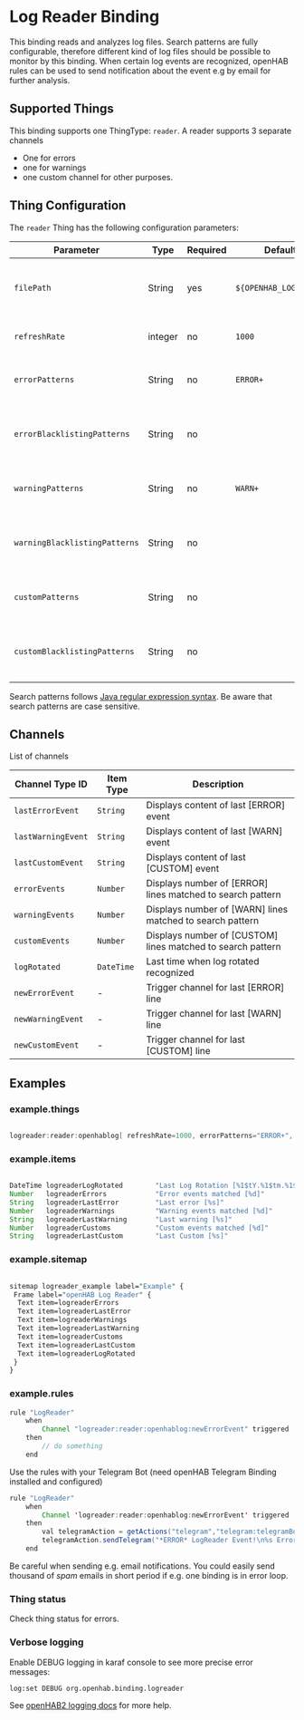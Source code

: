 # Log Reader Binding

This binding reads and analyzes log files. Search patterns are fully configurable, therefore different kind of log files should be possible to monitor by this binding.
When certain log events are recognized, openHAB rules can be used to send notification about the event e.g by email for further analysis.

## Supported Things

This binding supports one ThingType: `reader`.
A reader supports 3 separate channels

- One for errors
- one for warnings
- one custom channel for other purposes.

## Thing Configuration

The `reader` Thing has the following configuration parameters:

|           Parameter           |  Type   | Required |       Default if omitted        |                                       Description                                       |
|-------------------------------|---------|----------|---------------------------------|-----------------------------------------------------------------------------------------|
| `filePath`                    | String  | yes      | `${OPENHAB_LOGDIR}/openhab.log` | Path to log file. ${OPENHAB_LOGDIR} is automatically replaced by the correct directory. |
| `refreshRate`                 | integer | no       | `1000`                          | Time in milliseconds between individual log reads.                                      |
| `errorPatterns`               | String  | no       | `ERROR+`                        | Search patterns separated by \| character for error events.                             |
| `errorBlacklistingPatterns`   | String  | no       |                                 | Search patterns for blacklisting unwanted error events separated by \| character.       |
| `warningPatterns`             | String  | no       | `WARN+`                         | Search patterns separated by \| character for warning events.                           |
| `warningBlacklistingPatterns` | String  | no       |                                 | Search patterns for blacklisting unwanted warning events separated by \| character.     |
| `customPatterns`              | String  | no       |                                 | Search patterns separated by \| character for custom events.                            |
| `customBlacklistingPatterns`  | String  | no       |                                 | Search patterns for blacklisting unwanted custom events separated by \| character.      |

Search patterns follows [Java regular expression syntax](https://docs.oracle.com/en/java/javase/17/docs/api/java.base/java/util/regex/Pattern.html).
Be aware that search patterns are case sensitive.

## Channels

List of channels

|  Channel Type ID   | Item Type  |                         Description                         |
|--------------------|------------|-------------------------------------------------------------|
| `lastErrorEvent`   | `String`   | Displays content of last [ERROR] event                      |
| `lastWarningEvent` | `String`   | Displays content of last [WARN] event                       |
| `lastCustomEvent`  | `String`   | Displays content of last [CUSTOM] event                     |
| `errorEvents`      | `Number`   | Displays number of [ERROR] lines matched to search pattern  |
| `warningEvents`    | `Number`   | Displays number of [WARN] lines matched to search pattern   |
| `customEvents`     | `Number`   | Displays number of [CUSTOM] lines matched to search pattern |
| `logRotated`       | `DateTime` | Last time when log rotated recognized                       |
| `newErrorEvent`    | -          | Trigger channel for last [ERROR] line                       |
| `newWarningEvent`  | -          | Trigger channel for last [WARN] line                        |
| `newCustomEvent`   | -          | Trigger channel for last [CUSTOM] line                      |

## Examples

### example.things

```java

logreader:reader:openhablog[ refreshRate=1000, errorPatterns="ERROR+", errorBlacklistingPatterns="annoying error which should be ignored|Another annoying error which should be ignored" ]

```

### example.items

```java

DateTime logreaderLogRotated        "Last Log Rotation [%1$tY.%1$tm.%1$te %1$tR]"   <time>  { channel="logreader:reader:openhablog:logRotated" }
Number   logreaderErrors            "Error events matched [%d]"                     <alarm> { channel="logreader:reader:openhablog:errorEvents" }
String   logreaderLastError         "Last error [%s]"                                       { channel="logreader:reader:openhablog:lastErrorEvent" }
Number   logreaderWarnings          "Warning events matched [%d]"                   <alarm> { channel="logreader:reader:openhablog:warningEvents" }
String   logreaderLastWarning       "Last warning [%s]"                                     { channel="logreader:reader:openhablog:lastWarningEvent" }
Number   logreaderCustoms           "Custom events matched [%d]"                    <alarm> { channel="logreader:reader:openhablog:customEvents" }
String   logreaderLastCustom        "Last Custom [%s]"                                      { channel="logreader:reader:openhablog:lastCustomEvent" }

```

### example.sitemap

```perl

sitemap logreader_example label="Example" {
 Frame label="openHAB Log Reader" {
  Text item=logreaderErrors
  Text item=logreaderLastError
  Text item=logreaderWarnings
  Text item=logreaderLastWarning
  Text item=logreaderCustoms
  Text item=logreaderLastCustom
  Text item=logreaderLogRotated
 }
}

```

### example.rules

```java
rule "LogReader"
    when
        Channel "logreader:reader:openhablog:newErrorEvent" triggered
    then
        // do something
    end
```

Use the rules with your Telegram Bot (need openHAB Telegram Binding installed and configured)

```java
rule "LogReader"
    when
        Channel 'logreader:reader:openhablog:newErrorEvent' triggered
    then
        val telegramAction = getActions("telegram","telegram:telegramBot:myBot")
        telegramAction.sendTelegram("*ERROR* LogReader Event!\n%s Errors are in the log! Here is the last row of it:\n`%s`", logreaderErrors.state.toString, logreaderLastError.state.toString)
    end
```

Be careful when sending e.g. email notifications.
You could easily send thousand of _spam_ emails in short period if e.g. one binding is in error loop.

### Thing status

Check thing status for errors.

### Verbose logging

Enable DEBUG logging in karaf console to see more precise error messages:

`log:set DEBUG org.openhab.binding.logreader`

See [openHAB2 logging docs](https://www.openhab.org/docs/administration/logging.html#defining-what-to-log) for more help.

